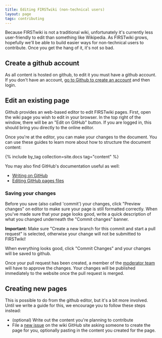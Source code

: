 ```yaml
---
title: Editing FIRSTwiki (non-technical users)
layout: page
tags: contributing
---
```


<div class="alert alert-warning">
Because FIRSTwiki is not a traditional wiki, unfortunately it's currently
less user-friendly to edit than something like Wikipedia. As FIRSTwiki grows,
hopefully we'll be able to build easier ways for non-technical users to
contribute. Once you get the hang of it, it's not so bad.
</div>

## Create a github account

As all content is hosted on github, to edit it you must have a github account.
If you don't have an account, [go to Github to create an account](https://github.com/login)
and then login.

## Edit an existing page

Github provides an web-based editor to edit FIRSTwiki pages. First, open the
wiki page you wish to edit in your browser. In the top right of the window,
there will be an "Edit on GitHub" button. If you are logged in, this should
bring you directly to the online editor.

Once you're at the editor, you can make your changes to the document. You can
use these guides to learn more about how to structure the document content:

{% include by_tag collection=site.docs tag="content" %}

You may also find GitHub's documentation useful as well:

* [Writing on GitHub](https://help.github.com/categories/writing-on-github/)
* [Editing GitHub pages files](https://help.github.com/articles/editing-files-in-another-user-s-repository/)

### Saving your changes

Before you save (also called 'commit') your changes, click "Preview changes" on
editor to make sure your page is still formatted correctly. When you've made
sure that your page looks good, write a quick description of what you changed
underneath the "Commit changes" banner.

<div class="alert alert-warning">
<strong>Important:</strong> Make sure "Create a new branch for this commit and start a pull
request" is selected, otherwise your change will not be submitted to FIRSTwiki!
</div>

When everything looks good, click "Commit Changes" and your changes will be
saved to github.

Once your pull request has been created, a member of the [moderator
team](moderators) will have to approve the changes. Your changes will be
published immediately to the website once the pull request is merged.

## Creating new pages

This is possible to do from the github editor, but it's a bit more involved.
Until we write a guide for this, we encourage you to follow these steps
instead:

* (optional) Write out the content you're planning to contribute
* File a [new issue](https://github.com/firstwiki/wiki/issues/new) on the wiki
  GitHub site asking someone to create the page for you, optionally pasting
  in the content you created for the page.
